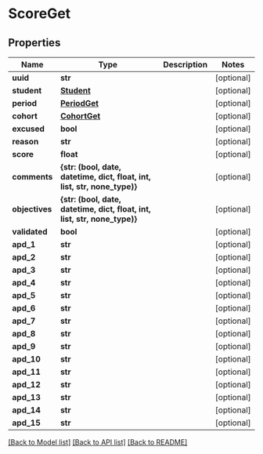 # ScoreGet

## Properties
Name | Type | Description | Notes
------------ | ------------- | ------------- | -------------
**uuid** | **str** |  | [optional] 
**student** | [**Student**](Student.md) |  | [optional] 
**period** | [**PeriodGet**](PeriodGet.md) |  | [optional] 
**cohort** | [**CohortGet**](CohortGet.md) |  | [optional] 
**excused** | **bool** |  | [optional] 
**reason** | **str** |  | [optional] 
**score** | **float** |  | [optional] 
**comments** | **{str: (bool, date, datetime, dict, float, int, list, str, none_type)}** |  | [optional] 
**objectives** | **{str: (bool, date, datetime, dict, float, int, list, str, none_type)}** |  | [optional] 
**validated** | **bool** |  | [optional] 
**apd_1** | **str** |  | [optional] 
**apd_2** | **str** |  | [optional] 
**apd_3** | **str** |  | [optional] 
**apd_4** | **str** |  | [optional] 
**apd_5** | **str** |  | [optional] 
**apd_6** | **str** |  | [optional] 
**apd_7** | **str** |  | [optional] 
**apd_8** | **str** |  | [optional] 
**apd_9** | **str** |  | [optional] 
**apd_10** | **str** |  | [optional] 
**apd_11** | **str** |  | [optional] 
**apd_12** | **str** |  | [optional] 
**apd_13** | **str** |  | [optional] 
**apd_14** | **str** |  | [optional] 
**apd_15** | **str** |  | [optional] 

[[Back to Model list]](../README.md#documentation-for-models) [[Back to API list]](../README.md#documentation-for-api-endpoints) [[Back to README]](../README.md)


